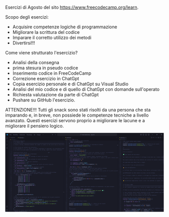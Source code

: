 Esercizi di Agosto del sito https://www.freecodecamp.org/learn.

Scopo degli esercizi: 
  -  Acquisire competenze logiche di programmazione
  -  Migliorare la scrittura del codice
  -  Imparare il corretto utilizzo dei metodi
  -  Divertirsi!!!

Come viene strutturato l'esercizio?
  - Analisi della consegna
  - prima stesura in pseudo codice
  - Inserimento codice in FreeCodeCamp
  - Correzione esercizio in ChatGpt
  - Copia esercizio personale e di ChatGpt su Visual Studio
  - Analisi del mio codice e di quello di ChatGpt con domande sull'operato
  - Richiesta valutazione da parte di ChatGpt
  - Pushare su GitHub l'esercizio.

ATTENZIONE!!! 
Tutti gli snack sono stati risolti da una persona che sta imparando e, in breve, non possiede le competenze tecniche a livello avanzato.
Questi esercizi servono proprio a migliorare le lacune e a migliorare il pensiero logico. 

![Immagine contenente il primo esercizio per esempio](esercizi.png)
